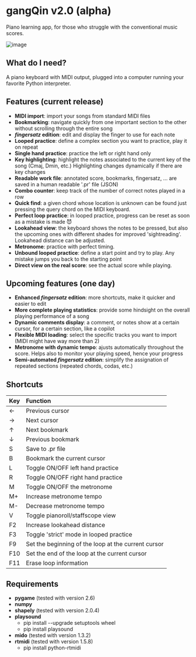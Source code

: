 # gangQin v2.0 (alpha)
Piano learning app, for those who struggle with the conventional music scores.

![image](https://github.com/user-attachments/assets/1cd22e89-eea6-40ad-90cc-525259448a2c)

## What do I need?
A piano keyboard with MIDI output, plugged into a computer running your favorite Python interpreter.

## Features (current release)
- **MIDI import**: import your songs from standard MIDI files
- **Bookmarking**: navigate quickly from one important section to the other without scrolling through the entire song
- **_fingersatz_ edition**: edit and display the finger to use for each note
- **Looped practice**: define a complex section you want to practice, play it on repeat
- **Single hand practice**: practice the left or right hand only
- **Key highlighting**: highlight the notes associated to the current key of the song (Cmaj, Dmin, etc.) Highlighting changes dynamically if there are key changes
- **Readable work file**: annotated score, bookmarks, fingersatz, ... are saved in a human readable '.pr' file (JSON)
- **Combo counter**: keep track of the number of correct notes played in a row
- **Quick find**: a given chord whose location is unknown can be found just pressing the query chord on the MIDI keyboard.
- **Perfect loop practice**: in looped practice, progress can be reset as soon as a mistake is made 😈
- **Lookahead view**: the keyboard shows the notes to be pressed, but also the upcoming ones with different shades for improved 'sightreading'. Lookahead distance can be adjusted.
- **Metronome**: practice with perfect timing.
- **Unbound looped practice**: define a start point and try to play. Any mistake jumps you back to the starting point
- **Direct view on the real score**: see the actual score while playing.

## Upcoming features (one day)

- **Enhanced _fingersatz_ edition**: more shortcuts, make it quicker and easier to edit
- **More complete playing statistics**: provide some hindsight on the overall playing performance of a song
- **Dynamic comments display**: a comment, or notes show at a certain cursor, for a certain section, like a copilot
- **Flexible MIDI loading**: select the specific tracks you want to import (MIDI might have way more than 2)
- **Metronome with dynamic tempo**: ajusts automatically throughout the score. Helps also to monitor your playing speed, hence your progress
- **Semi-automated _fingersatz_ edition**: simplify the assignation of repeated sections (repeated chords, codas, etc.)

## Shortcuts

| Key           | Function      |
|:------------- |:-------------|
| ←             |Previous cursor|
| →             |Next cursor     |
| ↑             |Next bookmark   |
| ↓             |Previous bookmark|
| S             |Save to .pr file|
| B             |Bookmark the current cursor|
| L             |Toggle ON/OFF left hand practice|
| R             |Toggle ON/OFF right hand practice|
| M             |Toggle ON/OFF the metronome|
| M+            |Increase metronome tempo|
| M-            |Decrease metronome tempo|
| V             |Toggle pianoroll/staffscope view|
| F2            |Increase lookahead distance|
| F3            |Toggle 'strict' mode in looped practice|
| F9            |Set the beginning of the loop at the current cursor|
| F10           |Set the end of the loop at the current cursor|
| F11           |Erase loop information|



## Requirements

- **pygame** (tested with version 2.6)
- **numpy**
- **shapely** (tested with version 2.0.4)
- **playsound**
  - pip install --upgrade setuptools wheel
  - pip install playsound
- **mido** (tested with version 1.3.2)
- **rtmidi** (tested with version 1.5.8)
  - pip install python-rtmidi
